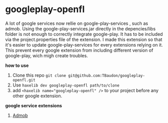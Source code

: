 googleplay-openfl
=================

A lot of google services now rellie on google-play-services , such as admob.
Using the google-play-services.jar directly in the depencies/libs folder is not enough to correctly integrate google-play.
It has to be included via the project.properties file of the extension.
I made this extension so that it's easier to update google-play-services for every extensions relying on it.
This prevent every google extension from including different version of google-play, wich migh create troubles.

**how to use**

1. Clone this repo ```git clone git@github.com:TBaudon/googleplay-openfl.git```
2. Use ```haxelib dev googleplay-openfl path/to/clone```
3. add ```<haxelib name="googleplay-openfl" />``` to your project before any other google extension.

**google service extensions**

1. [Admob](https://github.com/TBaudon/admob-openfl)
